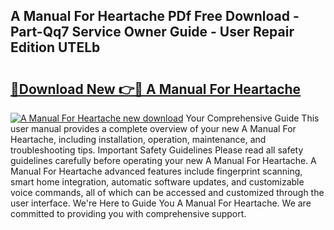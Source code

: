 ## A Manual For Heartache PDf Free Download - Part-Qq7 Service Owner Guide - User Repair Edition UTELb

# <h2><a href="http://cf17417.oget.top/?id=A+Manual+For+Heartache">🔗Download New 👉🔴 A Manual For Heartache</a></h2>

[![A Manual For Heartache new download](https://i.imgur.com/5g1atiW.png)](http://cf17417.oget.top/?id=A+Manual+For+Heartache)
Your Comprehensive Guide This user manual provides a complete overview of your new A Manual For Heartache, including installation, operation, maintenance, and troubleshooting tips. Important Safety Guidelines Please read all safety guidelines carefully before operating your new A Manual For Heartache. A Manual For Heartache advanced features include fingerprint scanning, smart home integration, automatic software updates, and customizable voice commands, all of which can be accessed and customized through the user interface. We're Here to Guide You A Manual For Heartache. We are committed to providing you with comprehensive support.
